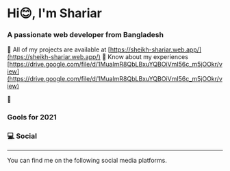 <h1 align="start">Hi😊, I'm Shariar</h1>
<h3 align="start">A passionate web developer from Bangladesh</h3>

 👨‍ All of my projects are available at [https://sheikh-shariar.web.app/](https://sheikh-shariar.web.app/)
📄 Know about my experiences [https://drive.google.com/file/d/1MuaImR8QbLBxuYQBOiVmI56c_m5jOOkr/view](https://drive.google.com/file/d/1MuaImR8QbLBxuYQBOiVmI56c_m5jOOkr/view)

🚀<h3 align="start">Gools for 2021</h3>

<h3 align="start"> 💻 Social</h3>
<hr>
You can find me on the following social media platforms.

